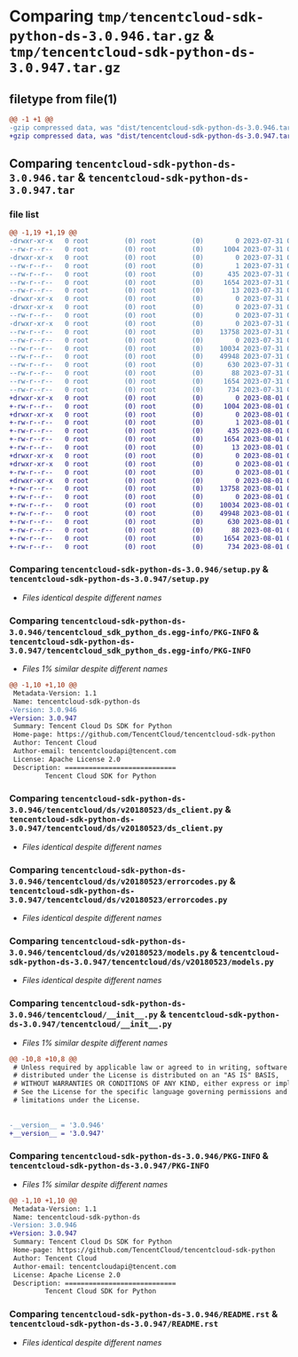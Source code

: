 # Comparing `tmp/tencentcloud-sdk-python-ds-3.0.946.tar.gz` & `tmp/tencentcloud-sdk-python-ds-3.0.947.tar.gz`

## filetype from file(1)

```diff
@@ -1 +1 @@
-gzip compressed data, was "dist/tencentcloud-sdk-python-ds-3.0.946.tar", last modified: Mon Jul 31 00:25:14 2023, max compression
+gzip compressed data, was "dist/tencentcloud-sdk-python-ds-3.0.947.tar", last modified: Tue Aug  1 00:36:23 2023, max compression
```

## Comparing `tencentcloud-sdk-python-ds-3.0.946.tar` & `tencentcloud-sdk-python-ds-3.0.947.tar`

### file list

```diff
@@ -1,19 +1,19 @@
-drwxr-xr-x   0 root         (0) root         (0)        0 2023-07-31 00:25:14.000000 tencentcloud-sdk-python-ds-3.0.946/
--rw-r--r--   0 root         (0) root         (0)     1004 2023-07-31 00:25:14.000000 tencentcloud-sdk-python-ds-3.0.946/setup.py
-drwxr-xr-x   0 root         (0) root         (0)        0 2023-07-31 00:25:14.000000 tencentcloud-sdk-python-ds-3.0.946/tencentcloud_sdk_python_ds.egg-info/
--rw-r--r--   0 root         (0) root         (0)        1 2023-07-31 00:25:14.000000 tencentcloud-sdk-python-ds-3.0.946/tencentcloud_sdk_python_ds.egg-info/dependency_links.txt
--rw-r--r--   0 root         (0) root         (0)      435 2023-07-31 00:25:14.000000 tencentcloud-sdk-python-ds-3.0.946/tencentcloud_sdk_python_ds.egg-info/SOURCES.txt
--rw-r--r--   0 root         (0) root         (0)     1654 2023-07-31 00:25:14.000000 tencentcloud-sdk-python-ds-3.0.946/tencentcloud_sdk_python_ds.egg-info/PKG-INFO
--rw-r--r--   0 root         (0) root         (0)       13 2023-07-31 00:25:14.000000 tencentcloud-sdk-python-ds-3.0.946/tencentcloud_sdk_python_ds.egg-info/top_level.txt
-drwxr-xr-x   0 root         (0) root         (0)        0 2023-07-31 00:25:14.000000 tencentcloud-sdk-python-ds-3.0.946/tencentcloud/
-drwxr-xr-x   0 root         (0) root         (0)        0 2023-07-31 00:25:14.000000 tencentcloud-sdk-python-ds-3.0.946/tencentcloud/ds/
--rw-r--r--   0 root         (0) root         (0)        0 2023-07-31 00:25:14.000000 tencentcloud-sdk-python-ds-3.0.946/tencentcloud/ds/__init__.py
-drwxr-xr-x   0 root         (0) root         (0)        0 2023-07-31 00:25:14.000000 tencentcloud-sdk-python-ds-3.0.946/tencentcloud/ds/v20180523/
--rw-r--r--   0 root         (0) root         (0)    13758 2023-07-31 00:25:14.000000 tencentcloud-sdk-python-ds-3.0.946/tencentcloud/ds/v20180523/ds_client.py
--rw-r--r--   0 root         (0) root         (0)        0 2023-07-31 00:25:14.000000 tencentcloud-sdk-python-ds-3.0.946/tencentcloud/ds/v20180523/__init__.py
--rw-r--r--   0 root         (0) root         (0)    10034 2023-07-31 00:25:14.000000 tencentcloud-sdk-python-ds-3.0.946/tencentcloud/ds/v20180523/errorcodes.py
--rw-r--r--   0 root         (0) root         (0)    49948 2023-07-31 00:25:14.000000 tencentcloud-sdk-python-ds-3.0.946/tencentcloud/ds/v20180523/models.py
--rw-r--r--   0 root         (0) root         (0)      630 2023-07-31 00:25:14.000000 tencentcloud-sdk-python-ds-3.0.946/tencentcloud/__init__.py
--rw-r--r--   0 root         (0) root         (0)       88 2023-07-31 00:25:14.000000 tencentcloud-sdk-python-ds-3.0.946/setup.cfg
--rw-r--r--   0 root         (0) root         (0)     1654 2023-07-31 00:25:14.000000 tencentcloud-sdk-python-ds-3.0.946/PKG-INFO
--rw-r--r--   0 root         (0) root         (0)      734 2023-07-31 00:25:14.000000 tencentcloud-sdk-python-ds-3.0.946/README.rst
+drwxr-xr-x   0 root         (0) root         (0)        0 2023-08-01 00:36:23.000000 tencentcloud-sdk-python-ds-3.0.947/
+-rw-r--r--   0 root         (0) root         (0)     1004 2023-08-01 00:36:23.000000 tencentcloud-sdk-python-ds-3.0.947/setup.py
+drwxr-xr-x   0 root         (0) root         (0)        0 2023-08-01 00:36:23.000000 tencentcloud-sdk-python-ds-3.0.947/tencentcloud_sdk_python_ds.egg-info/
+-rw-r--r--   0 root         (0) root         (0)        1 2023-08-01 00:36:23.000000 tencentcloud-sdk-python-ds-3.0.947/tencentcloud_sdk_python_ds.egg-info/dependency_links.txt
+-rw-r--r--   0 root         (0) root         (0)      435 2023-08-01 00:36:23.000000 tencentcloud-sdk-python-ds-3.0.947/tencentcloud_sdk_python_ds.egg-info/SOURCES.txt
+-rw-r--r--   0 root         (0) root         (0)     1654 2023-08-01 00:36:23.000000 tencentcloud-sdk-python-ds-3.0.947/tencentcloud_sdk_python_ds.egg-info/PKG-INFO
+-rw-r--r--   0 root         (0) root         (0)       13 2023-08-01 00:36:23.000000 tencentcloud-sdk-python-ds-3.0.947/tencentcloud_sdk_python_ds.egg-info/top_level.txt
+drwxr-xr-x   0 root         (0) root         (0)        0 2023-08-01 00:36:23.000000 tencentcloud-sdk-python-ds-3.0.947/tencentcloud/
+drwxr-xr-x   0 root         (0) root         (0)        0 2023-08-01 00:36:23.000000 tencentcloud-sdk-python-ds-3.0.947/tencentcloud/ds/
+-rw-r--r--   0 root         (0) root         (0)        0 2023-08-01 00:36:23.000000 tencentcloud-sdk-python-ds-3.0.947/tencentcloud/ds/__init__.py
+drwxr-xr-x   0 root         (0) root         (0)        0 2023-08-01 00:36:23.000000 tencentcloud-sdk-python-ds-3.0.947/tencentcloud/ds/v20180523/
+-rw-r--r--   0 root         (0) root         (0)    13758 2023-08-01 00:36:23.000000 tencentcloud-sdk-python-ds-3.0.947/tencentcloud/ds/v20180523/ds_client.py
+-rw-r--r--   0 root         (0) root         (0)        0 2023-08-01 00:36:23.000000 tencentcloud-sdk-python-ds-3.0.947/tencentcloud/ds/v20180523/__init__.py
+-rw-r--r--   0 root         (0) root         (0)    10034 2023-08-01 00:36:23.000000 tencentcloud-sdk-python-ds-3.0.947/tencentcloud/ds/v20180523/errorcodes.py
+-rw-r--r--   0 root         (0) root         (0)    49948 2023-08-01 00:36:23.000000 tencentcloud-sdk-python-ds-3.0.947/tencentcloud/ds/v20180523/models.py
+-rw-r--r--   0 root         (0) root         (0)      630 2023-08-01 00:36:23.000000 tencentcloud-sdk-python-ds-3.0.947/tencentcloud/__init__.py
+-rw-r--r--   0 root         (0) root         (0)       88 2023-08-01 00:36:23.000000 tencentcloud-sdk-python-ds-3.0.947/setup.cfg
+-rw-r--r--   0 root         (0) root         (0)     1654 2023-08-01 00:36:23.000000 tencentcloud-sdk-python-ds-3.0.947/PKG-INFO
+-rw-r--r--   0 root         (0) root         (0)      734 2023-08-01 00:36:23.000000 tencentcloud-sdk-python-ds-3.0.947/README.rst
```

### Comparing `tencentcloud-sdk-python-ds-3.0.946/setup.py` & `tencentcloud-sdk-python-ds-3.0.947/setup.py`

 * *Files identical despite different names*

### Comparing `tencentcloud-sdk-python-ds-3.0.946/tencentcloud_sdk_python_ds.egg-info/PKG-INFO` & `tencentcloud-sdk-python-ds-3.0.947/tencentcloud_sdk_python_ds.egg-info/PKG-INFO`

 * *Files 1% similar despite different names*

```diff
@@ -1,10 +1,10 @@
 Metadata-Version: 1.1
 Name: tencentcloud-sdk-python-ds
-Version: 3.0.946
+Version: 3.0.947
 Summary: Tencent Cloud Ds SDK for Python
 Home-page: https://github.com/TencentCloud/tencentcloud-sdk-python
 Author: Tencent Cloud
 Author-email: tencentcloudapi@tencent.com
 License: Apache License 2.0
 Description: ============================
         Tencent Cloud SDK for Python
```

### Comparing `tencentcloud-sdk-python-ds-3.0.946/tencentcloud/ds/v20180523/ds_client.py` & `tencentcloud-sdk-python-ds-3.0.947/tencentcloud/ds/v20180523/ds_client.py`

 * *Files identical despite different names*

### Comparing `tencentcloud-sdk-python-ds-3.0.946/tencentcloud/ds/v20180523/errorcodes.py` & `tencentcloud-sdk-python-ds-3.0.947/tencentcloud/ds/v20180523/errorcodes.py`

 * *Files identical despite different names*

### Comparing `tencentcloud-sdk-python-ds-3.0.946/tencentcloud/ds/v20180523/models.py` & `tencentcloud-sdk-python-ds-3.0.947/tencentcloud/ds/v20180523/models.py`

 * *Files identical despite different names*

### Comparing `tencentcloud-sdk-python-ds-3.0.946/tencentcloud/__init__.py` & `tencentcloud-sdk-python-ds-3.0.947/tencentcloud/__init__.py`

 * *Files 1% similar despite different names*

```diff
@@ -10,8 +10,8 @@
 # Unless required by applicable law or agreed to in writing, software
 # distributed under the License is distributed on an "AS IS" BASIS,
 # WITHOUT WARRANTIES OR CONDITIONS OF ANY KIND, either express or implied.
 # See the License for the specific language governing permissions and
 # limitations under the License.
 
 
-__version__ = '3.0.946'
+__version__ = '3.0.947'
```

### Comparing `tencentcloud-sdk-python-ds-3.0.946/PKG-INFO` & `tencentcloud-sdk-python-ds-3.0.947/PKG-INFO`

 * *Files 1% similar despite different names*

```diff
@@ -1,10 +1,10 @@
 Metadata-Version: 1.1
 Name: tencentcloud-sdk-python-ds
-Version: 3.0.946
+Version: 3.0.947
 Summary: Tencent Cloud Ds SDK for Python
 Home-page: https://github.com/TencentCloud/tencentcloud-sdk-python
 Author: Tencent Cloud
 Author-email: tencentcloudapi@tencent.com
 License: Apache License 2.0
 Description: ============================
         Tencent Cloud SDK for Python
```

### Comparing `tencentcloud-sdk-python-ds-3.0.946/README.rst` & `tencentcloud-sdk-python-ds-3.0.947/README.rst`

 * *Files identical despite different names*

